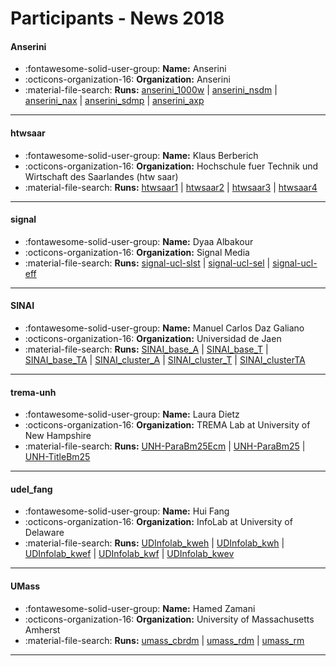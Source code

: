 # Participants - News 2018 

#### Anserini
 - :fontawesome-solid-user-group: **Name:** Anserini
 - :octicons-organization-16: **Organization:** Anserini
 - :material-file-search: **Runs:** [anserini_1000w](./runs.md#anserini_1000w) | [anserini_nsdm](./runs.md#anserini_nsdm) | [anserini_nax](./runs.md#anserini_nax) | [anserini_sdmp](./runs.md#anserini_sdmp) | [anserini_axp](./runs.md#anserini_axp)

---
#### htwsaar
 - :fontawesome-solid-user-group: **Name:** Klaus Berberich
 - :octicons-organization-16: **Organization:** Hochschule fuer Technik und Wirtschaft des Saarlandes (htw saar)
 - :material-file-search: **Runs:** [htwsaar1](./runs.md#htwsaar1) | [htwsaar2](./runs.md#htwsaar2) | [htwsaar3](./runs.md#htwsaar3) | [htwsaar4](./runs.md#htwsaar4)

---
#### signal
 - :fontawesome-solid-user-group: **Name:** Dyaa Albakour
 - :octicons-organization-16: **Organization:** Signal Media
 - :material-file-search: **Runs:** [signal-ucl-slst](./runs.md#signal-ucl-slst) | [signal-ucl-sel](./runs.md#signal-ucl-sel) | [signal-ucl-eff](./runs.md#signal-ucl-eff)

---
#### SINAI
 - :fontawesome-solid-user-group: **Name:** Manuel Carlos Daz Galiano
 - :octicons-organization-16: **Organization:** Universidad de Jaen
 - :material-file-search: **Runs:** [SINAI_base_A](./runs.md#sinai_base_a) | [SINAI_base_T](./runs.md#sinai_base_t) | [SINAI_base_TA](./runs.md#sinai_base_ta) | [SINAI_cluster_A](./runs.md#sinai_cluster_a) | [SINAI_cluster_T](./runs.md#sinai_cluster_t) | [SINAI_clusterTA](./runs.md#sinai_clusterta)

---
#### trema-unh
 - :fontawesome-solid-user-group: **Name:** Laura Dietz
 - :octicons-organization-16: **Organization:** TREMA Lab at University of New Hampshire
 - :material-file-search: **Runs:** [UNH-ParaBm25Ecm](./runs.md#unh-parabm25ecm) | [UNH-ParaBm25](./runs.md#unh-parabm25) | [UNH-TitleBm25](./runs.md#unh-titlebm25)

---
#### udel_fang
 - :fontawesome-solid-user-group: **Name:** Hui Fang
 - :octicons-organization-16: **Organization:** InfoLab at University of Delaware 
 - :material-file-search: **Runs:** [UDInfolab_kweh](./runs.md#udinfolab_kweh) | [UDInfolab_kwh](./runs.md#udinfolab_kwh) | [UDInfolab_kwef](./runs.md#udinfolab_kwef) | [UDInfolab_kwf](./runs.md#udinfolab_kwf) | [UDInfolab_kwev](./runs.md#udinfolab_kwev)

---
#### UMass
 - :fontawesome-solid-user-group: **Name:** Hamed Zamani
 - :octicons-organization-16: **Organization:** University of Massachusetts Amherst
 - :material-file-search: **Runs:** [umass_cbrdm](./runs.md#umass_cbrdm) | [umass_rdm](./runs.md#umass_rdm) | [umass_rm](./runs.md#umass_rm)

---
